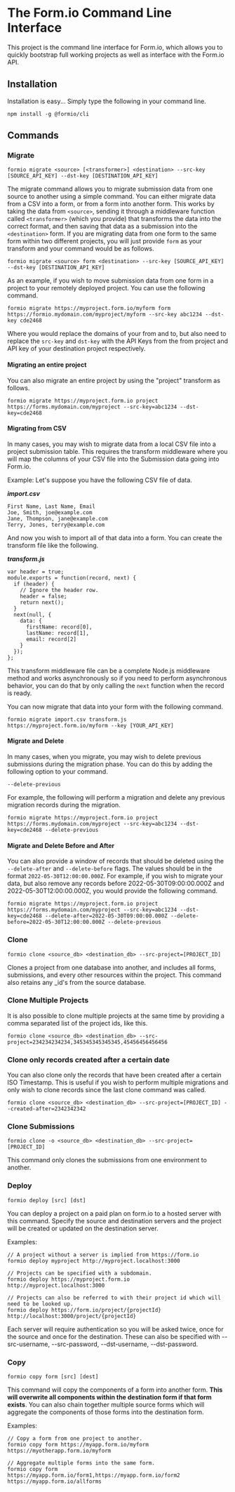 The Form.io Command Line Interface
=================================
This project is the command line interface for Form.io, which allows you to quickly bootstrap full working projects as
well as interface with the Form.io API.

Installation
-------------------
Installation is easy... Simply type the following in your command line.

```
npm install -g @formio/cli
```

Commands
-------------

### Migrate

    formio migrate <source> [<transformer>] <destination> --src-key [SOURCE_API_KEY] --dst-key [DESTINATION_API_KEY]

   The migrate command allows you to migrate submission data from one source to another using a simple command. You can either migrate data from a CSV into a form, or from a form into another form. This works by taking the data from ```<source>```, sending it through a middleware function called ```<transformer>``` (which you provide) that transforms the data into the correct format, and then saving that data as a submission into the ```<destination>``` form. If you are migrating data from one form to the same form within two different projects, you will just provide ```form``` as your transform and your command would be as follows.

    formio migrate <source> form <destination> --src-key [SOURCE_API_KEY] --dst-key [DESTINATION_API_KEY]

   As an example, if you wish to move submission data from one form in a project to your remotely deployed project. You can use the following command.

    formio migrate https://myproject.form.io/myform form https://formio.mydomain.com/myproject/myform --src-key abc1234 --dst-key cde2468

  Where you would replace the domains of your from and to, but also need to replace the ```src-key``` and ```dst-key``` with the API Keys from the from project and API key of your destination project respectively.

#### Migrating an entire project
  You can also migrate an entire project by using the "project" transform as follows.

    formio migrate https://myproject.form.io project https://forms.mydomain.com/myproject --src-key=abc1234 --dst-key=cde2468

#### Migrating from CSV
In many cases, you may wish to migrate data from a local CSV file into a project submission table. This requires the transform middleware where you will map the columns of your CSV file into the Submission data going into Form.io.

   Example: Let's suppose you have the following CSV file of data.

   ***import.csv***
   ```
   First Name, Last Name, Email
   Joe, Smith, joe@example.com
   Jane, Thompson, jane@example.com
   Terry, Jones, terry@example.com
   ```
   And now you wish to import all of that data into a form. You can create the transform file like the following.

   ***transform.js***
   ```
   var header = true;
   module.exports = function(record, next) {
     if (header) {
       // Ignore the header row.
       header = false;
       return next();
     }
     next(null, {
       data: {
         firstName: record[0],
         lastName: record[1],
         email: record[2]
       }
     });
   };
   ```

   This transform middleware file can be a complete Node.js middleware method and works asynchronously so if you need to perform asynchronous behavior, you can do that by only calling the ```next``` function when the record is ready.

   You can now migrate that data into your form with the following command.

    formio migrate import.csv transform.js https://myproject.form.io/myform --key [YOUR_API_KEY]

#### Migrate and Delete
In many cases, when you migrate, you may wish to delete previous submissions during the migration phase. You can do this by adding the following option to your command.

```
--delete-previous
```

For example, the following will perform a migration and delete any previous migration records during the migration.

```
formio migrate https://myproject.form.io project https://forms.mydomain.com/myproject --src-key=abc1234 --dst-key=cde2468 --delete-previous
```

#### Migrate and Delete Before and After
You can also provide a window of records that should be deleted using the ```--delete-after``` and ```--delete-before``` flags. The values should be in the format ```2022-05-30T12:00:00.000Z```.  For example, if you wish to migrate your data, but also remove any records before 2022-05-30T09:00:00.000Z and 2022-05-30T12:00:00.000Z, you would provide the following command.

```
formio migrate https://myproject.form.io project https://forms.mydomain.com/myproject --src-key=abc1234 --dst-key=cde2468 --delete-after=2022-05-30T09:00:00.000Z --delete-before=2022-05-30T12:00:00.000Z --delete-previous
```

### Clone

    formio clone <source_db> <destination_db> --src-project=[PROJECT_ID]

   Clones a project from one database into another, and includes all forms, submissions, and every other resources within the project. This command
   also retains any _id's from the source database.
   
### Clone Multiple Projects

   It is also possible to clone multiple projects at the same time by providing a comma separated list of the project ids, like this.
   
    formio clone <source_db> <destination_db> --src-project=234234234234,345345345345345,45456456456456

### Clone only records created after a certain date

   You can also clone only the records that have been created after a certain ISO Timestamp. This is useful if you wish to perform multiple migrations and only wish to clone records since the last clone command was called.
   
    formio clone <source_db> <destination_db> --src-project=[PROJECT_ID] --created-after=2342342342

### Clone Submissions

    formio clone -o <source_db> <destination_db> --src-project=[PROJECT_ID]

   This command only clones the submissions from one environment to another.

### Deploy

   ```
   formio deploy [src] [dst]
   ```

   You can deploy a project on a paid plan on form.io to a hosted server with this command. Specify the source and destination servers and the project will be created or updated on the destination server.

   Examples:

   ```
   // A project without a server is implied from https://form.io
   formio deploy myproject http://myproject.localhost:3000

   // Projects can be specified with a subdomain.
   formio deploy https://myproject.form.io http://myproject.localhost:3000

   // Projects can also be referred to with their project id which will need to be looked up.
   formio deploy https://form.io/project/{projectId} http://localhost:3000/project/{projectId}
   ```

   Each server will require authentication so you will be asked twice, once for the source and once for the destination. These can also be specified with --src-username, --src-password, --dst-username, --dst-password.


### Copy

```
formio copy form [src] [dest]
```

This command will copy the components of a form into another form. **This will overwrite all components within the destination form if that form exists**.
You can also chain together multiple source forms which will aggregate the components of those forms into the destination form.

Examples:

```
// Copy a form from one project to another.
formio copy form https://myapp.form.io/myform https://myotherapp.form.io/myform

// Aggregate multiple forms into the same form.
formio copy form https://myapp.form.io/form1,https://myapp.form.io/form2 https://myapp.form.io/allforms
```
